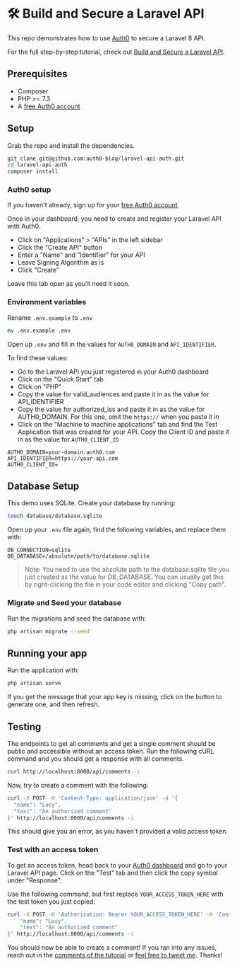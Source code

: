# 🛠️ Build and Secure a Laravel API

This repo demonstrates how to use [Auth0](https://auth0.com) to secure a Laravel 8 API.

For the full step-by-step tutorial, check out [Build and Secure a Laravel API](https://auth0.com/blog/build-and-secure-laravel-api).

## Prerequisites

- Composer
- PHP >= 7.3
- A [free Auth0 account](https://auth0.com/signup)

## Setup

Grab the repo and install the dependencies.

```bash
git clone git@github.com:auth0-blog/laravel-api-auth.git
cd laravel-api-auth
composer install
```

### Auth0 setup

If you haven't already, sign up for your [free Auth0 account](https://auth0.com/signup).

Once in your dashboard, you need to create and register your Laravel API with Auth0.

- Click on "Applications" > "APIs" in the left sidebar
- Click the "Create API" button
- Enter a "Name" and "Identifier" for your API
- Leave Signing Algorithm as is
- Click "Create"

Leave this tab open as you'll need it soon.

### Environment variables

Rename `.env.example` to `.env`

```bash
mv .env.example .env
```

Open up `.env` and fill in the values for `AUTH0_DOMAIN` and `API_IDENTIFIER`.

To find these values:

- Go to the Laravel API you just registered in your Auth0 dashboard
- Click on the "Quick Start" tab
- Click on "PHP"
- Copy the value for valid_audiences and paste it in as the value for API_IDENTIFIER
- Copy the value for authorized_iss and paste it in as the value for AUTH0_DOMAIN. For this one, omit the `https://` when you paste it in
- Click on the "Machine to machine applications" tab and find the Test Application that was created for your API. Copy the Client ID and paste it in as the value for `AUTH0_CLIENT_ID`

```
AUTH0_DOMAIN=your-domain.auth0.com
API_IDENTIFIER=https://your-api.com
AUTH0_CLIENT_ID=
```

## Database Setup

This demo uses SQLite. Create your database by running:

```bash
touch database/database.sqlite
```

Open up your `.env` file again, find the following variables, and replace them with:

```
DB_CONNECTION=sqlite
DB_DATABASE=/absolute/path/to/database.sqlite
```

> Note: You need to use the absolute path to the database.sqlite file you just created as the value for DB_DATABASE. You can usually get this by right-clicking the file in your code editor and clicking "Copy path".

### Migrate and Seed your database

Run the migrations and seed the database with:

```bash
php artisan migrate --seed
```

## Running your app

Run the application with:

```bash
php artisan serve
```

If you get the message that your app key is missing, click on the button to generate one, and then refresh.

## Testing

The endpoints to get all comments and get a single comment should be public and accessible without an access token. Run the following cURL command and you should get a response with all comments.

```bash
curl http://localhost:8000/api/comments -i
```

Now, try to create a comment with the following:

```bash
curl -X POST -H 'Content-Type: application/json' -d '{
  "name": "Lucy",
  "text": "An authorized comment"
}' http://localhost:8000/api/comments -i
```

This should give you an error, as you haven't provided a valid access token.

### Test with an access token

To get an access token, head back to your [Auth0 dashboard](https://manage.auth0.com) and go to your Laravel API page. Click on the "Test" tab and then click the copy symbol under "Response".

Use the following command, but first replace `YOUR_ACCESS_TOKEN_HERE` with the test token you just copied:

```bash
curl -X POST -H 'Authorization: Bearer YOUR_ACCESS_TOKEN_HERE' -H 'Content-Type: application/json' -d '{
    "name": "Lucy",
    "text": "An authorized comment"
}' http://localhost:8000/api/comments -i
```

You should now be able to create a comment! If you ran into any issues, reach out in the [comments of the tutorial](https://auth0.com/blog/build-and-secure-laravel-api) or [feel free to tweet me](https://twitter.com/hollylawly). Thanks!
